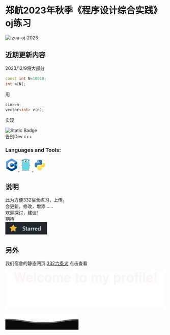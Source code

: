 
# 郑航2023年秋季《程序设计综合实践》oj练习

![:zua-oj-2023](https://count.getloli.com/get/@:zua-oj-2023?theme=gelbooru)


## 近期更新内容

2023/12/9将大部分  

```c++
const int N=10010;
int a[N];
```

用

```c++
cin>>n;
vector<int> v(n);
```

实现  
 
![Static Badge](https://img.shields.io/badge/%E6%8E%A8%E8%8D%90%E5%B7%A5%E5%85%B7-%E5%B0%8F%E7%86%8A%E7%8C%ABc%2B%2B-brightgreen)  
告别Dev c++
<h3 align="left">Languages and Tools:</h3>
<p align="left"> <a href="https://www.w3schools.com/cpp/" target="_blank" rel="noreferrer"> <img src="https://raw.githubusercontent.com/devicons/devicon/master/icons/cplusplus/cplusplus-original.svg" alt="cplusplus" width="40" height="40"/> </a> <a href="https://golang.org" target="_blank" rel="noreferrer"> <img src="https://raw.githubusercontent.com/devicons/devicon/master/icons/go/go-original.svg" alt="go" width="40" height="40"/> </a> <a href="https://www.python.org" target="_blank" rel="noreferrer"> <img src="https://raw.githubusercontent.com/devicons/devicon/master/icons/python/python-original.svg" alt="python" width="40" height="40"/> </a> </p>


## 说明

此为方便332宿舍练习，上传。  
会更新，修改，增添......    
欢迎探讨，建议!  
期待  
![Alt text](assets/4.png)          
 
## 另外

我们宿舍的静态网页:[332六条犬](https://xfk215.github.io/332sushe/)  点击查看   
  
![Alt text](assets/Bottom_up.svg)  
 
![Alt text](assets/Bottom_down.svg)




